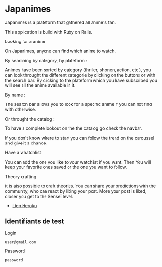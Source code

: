 # Japanimes

Japanimes is a plateform that gathered all anime's fan.

This application is build with Ruby on Rails.


Looking for a anime

On Japanimes, anyone can find which anime to watch.

By searching by category, by plateform : 

Animes have been sorted by category (thriller, shonen, action, etc.), you can look throught the different categorie by clicking on the buttons or with the search bar.
By clicking to the plateform which you have subscribed you will see all the anime available in it.

By name :

The search bar allows you to look for a specific anime if you can not find with otherwise.


Or throught the catalog :

To have a complete lookout on the the catalog go check the navbar.


If you don't know where to start you can follow the trend on the caroussel and give it a chance.



Have a whatchlist

You can add the one you like to your watchlist if you want. Then You will keep your favorite ones saved or the one you want to follow.



Theory crafting

It is also possible to craft theories. You can share your predictions with the community, who can react by liking your post.
More your post is liked, closer you get to the Senseï level.



- [Lien Heroku](http://www.japanimes.net/)

## Identifiants de test

Login
```
user@gmail.com
```

Password 
```
password
```